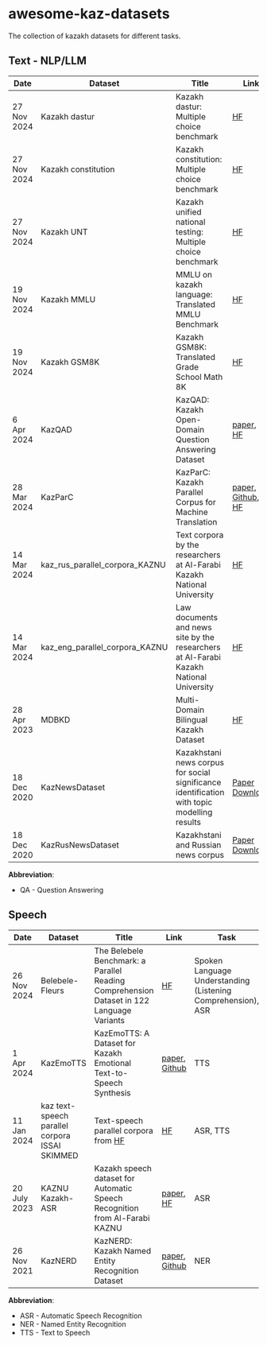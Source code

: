 # awesome-kaz-datasets
The collection of kazakh datasets for different tasks.

## Text - NLP/LLM

| Date        | Dataset        | Title                                                                         | Link                                  | Task                                  |
| ------------| -------------- | ----------------------------------------------------------------------------------- | --------------------------------------| --------------------------------------|
| 27 Nov 2024 | Kazakh dastur   | Kazakh dastur: Multiple choice benchmark | [HF](https://huggingface.co/datasets/kz-transformers/kazakh-dastur-mc) | QA |
| 27 Nov 2024 | Kazakh constitution   | Kazakh constitution: Multiple choice benchmark | [HF](https://huggingface.co/datasets/kz-transformers/kazakh-constitution-mc) | QA |
| 27 Nov 2024 | Kazakh UNT   | Kazakh unified national testing: Multiple choice benchmark | [HF](https://huggingface.co/datasets/kz-transformers/kazakh-unified-national-testing-mc) | QA |
| 19 Nov 2024 | Kazakh MMLU   | MMLU on kazakh language: Translated MMLU Benchmark | [HF](https://huggingface.co/datasets/kz-transformers/mmlu-translated-kk) | QA |
| 19 Nov 2024 | Kazakh GSM8K   | Kazakh GSM8K: Translated Grade School Math 8K | [HF](https://huggingface.co/datasets/kz-transformers/gsm8k-kk-translated) | QA |
| 6 Apr 2024 | KazQAD   | KazQAD: Kazakh Open-Domain Question Answering Dataset | [paper](https://arxiv.org/abs/2404.04487),<br>[HF](https://huggingface.co/datasets/issai/kazqad) | QA | 
| 28 Mar 2024 | KazParC   | KazParC: Kazakh Parallel Corpus for Machine Translation | [paper](https://arxiv.org/abs/2403.19399v2),<br>[Github](https://github.com/IS2AI/KazParC), <br> [HF](https://huggingface.co/datasets/issai/kazparc) | Machine Translation | 
| 14 Mar 2024 | kaz_rus_parallel_corpora_KAZNU  | Text corpora by the researchers at Al-Farabi Kazakh National University  | [HF](https://huggingface.co/datasets/Dauren-Nur/kaz_rus_parallel_corpora_KAZNU) | Machine Translation |
| 14 Mar 2024 | kaz_eng_parallel_corpora_KAZNU  | Law documents and news site by the researchers at Al-Farabi Kazakh National University  | [HF](https://huggingface.co/datasets/Dauren-Nur/kaz_eng_parallel) | Machine Translation |
| 28 Apr 2023 | MDBKD   | Multi-Domain Bilingual Kazakh Dataset | [HF](https://huggingface.co/datasets/kz-transformers/multidomain-kazakh-dataset) | QA |
| 18 Dec 2020 | KazNewsDataset   | Kazakhstani news corpus for social significance identification with topic modelling results | [Paper](https://www.mdpi.com/2306-5729/6/3/31) [Download](https://data.mendeley.com/datasets/hwj24p9gkh/1) | Text Corpora |
| 18 Dec 2020 | KazRusNewsDataset   | Kazakhstani and Russian news corpus | [Paper](https://www.mdpi.com/2306-5729/6/3/31) [Download](https://data.mendeley.com/datasets/2vz7vtbhn2/1) | Text Corpora |


**Abbreviation**:
- QA - Question Answering


## Speech

| Date       | Dataset        | Title                                                                         | Link                                   | Task                                 |
| -----------| -------------- | ----------------------------------------------------------------------------------- | -------------------------------------- | ------------------------------------ |
| 26 Nov 2024 | Belebele-Fleurs   | The Belebele Benchmark: a Parallel Reading Comprehension Dataset in 122 Language Variants | [HF](https://huggingface.co/datasets/WueNLP/belebele-fleurs) | Spoken Language Understanding (Listening Comprehension), <br>ASR |
| 1 Apr 2024 | KazEmoTTS   | KazEmoTTS: A Dataset for Kazakh Emotional Text-to-Speech Synthesis |[paper](https://arxiv.org/abs/2404.01033), <br> [Github](https://github.com/IS2AI/KazEmoTTS?tab=readme-ov-file) | TTS |
| 11 Jan 2024 | kaz text-speech parallel corpora ISSAI SKIMMED | Text-speech parallel corpora from [HF](https://huggingface.co/Dauren-Nur) | [HF](https://huggingface.co/datasets/Dauren-Nur/ISSAI_SKIMMED) | ASR, TTS |
| 20 July 2023 | KAZNU Kazakh-ASR   |  Kazakh speech dataset for Automatic Speech Recognition from Al-Farabi KAZNU  | [paper](https://www.mdpi.com/2504-2289/7/3/132), <br> [HF](https://huggingface.co/datasets/farabi-lab/kazakh-stt) | ASR |
| 26 Nov 2021 | KazNERD   | KazNERD: Kazakh Named Entity Recognition Dataset | [paper](https://arxiv.org/abs/2111.13419), <br> [Github](https://github.com/IS2AI/KazNERD?tab=readme-ov-file#KazNerd) | NER |


**Abbreviation**:
- ASR - Automatic Speech Recognition
- NER - Named Entity Recognition
- TTS - Text to Speech


